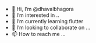 - 👋 Hi, I’m @dhavalbhagora
- 👀 I’m interested in ..
- 🌱 I’m currently learning flutter
- 💞️ I’m looking to collaborate on ...
- 📫 How to reach me ...

<!---
dhavalbhagora/dhavalbhagora is a ✨ special ✨ repository because its `README.md` (this file) appears on your GitHub profile.
You can click the Preview link to take a look at your changes.
--->
